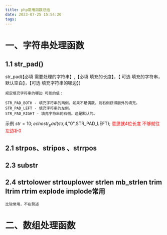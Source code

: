 ```yaml
---
title: php常用函数总结
date: 2023-07-25 15:54:20
tags:
---
```



# 一、字符串处理函数

## 1.1 str_pad()
str_pad(【必填 需要处理的字符串】,【必填 填充的长度】，【 可选 填充的字符串，默认空白】，【可选 填充字符串的哪边】)

    规定填充字符串的哪边 可能的值：
    
    STR_PAD_BOTH - 填充字符串的两侧。如果不是偶数，则右侧获得额外的填充。
    STR_PAD_LEFT - 填充字符串的左侧。
    STR_PAD_RIGHT - 填充字符串的右侧。这是默认的。


示例 $str=10 ; echo str_pad($str,4,"0",STR_PAD_LEFT);  <font color="red">意思就4位长度 不够就往左边补0</font>

## 2.1 strpos、stripos 、strrpos



## 2.3 substr


## 2.4 strtolower strtouplower strlen mb_strlen trim ltrim rtrim explode implode常用

    比较常用，不在赘述
    
    

# 二、数组处理函数